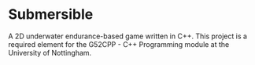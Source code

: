 Submersible
===========

A 2D underwater endurance-based game written in C++. This project is a required element for the G52CPP - C++ Programming module at the University of Nottingham.
